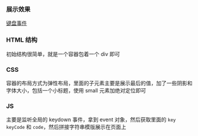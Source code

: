 ### 展示效果

[键盘事件](http:project-demo.ihsx.com/event-keycodes)

### HTML 结构

初始结构很简单，就是一个容器包着一个 div 即可

### CSS

容器的布局方式为弹性布局，里面的子元素主要是展示最后的值，加了一些阴影和字体大小，包括一个小标题，使用 small 元素加绝对定位即可

### JS

主要是监听全局的 keydown 事件，拿到 event 对象，然后获取里面的 `key` `keyCode` 和 `code`，然后拼接字符串模版展示在页面上
